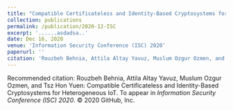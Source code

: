 ```yaml
---
title: "Compatible Certificateless and Identity-Based Cryptosystems for Heterogeneous IoT."
collection: publications
permalink: /publication/2020-12-ISC
excerpt: '......asdadsa..'
date: Dec 16, 2020
venue: 'Information Security Conference (ISC) 2020'
paperurl: ''
citation: 'Rouzbeh Behnia, Attila Altay Yavuz, Muslum Ozgur Ozmen, and Tsz Hon Yuen: Compatible Certificateless and Identity-Based Cryptosystems for Heterogeneous IoT. To appear in Information Security Conference (ISC) 2020.'
---
```




Recommended citation: Rouzbeh Behnia, Attila Altay Yavuz, Muslum Ozgur Ozmen, and Tsz Hon Yuen: Compatible Certificateless and Identity-Based Cryptosystems for Heterogeneous IoT. To appear in <i>Information Security Conference (ISC) 2020</i>.
© 2020 GitHub, Inc.
